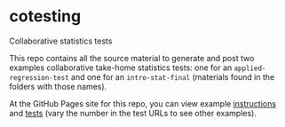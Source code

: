 # cotesting
Collaborative statistics tests

This repo contains all the source material to generate and post two examples collaborative take-home statistics tests: one for an `applied-regression-test` and one for an `intro-stat-final` (materials found in the folders with those names).

At the GitHub Pages site for this repo, you can view example [instructions](https://stacyderuiter.github.io/cotesting/test-2-instructions.html) and [tests](https://stacyderuiter.github.io/cotesting/test2-Thirty.Student.html) (vary the number in the test URLs to see other examples).

